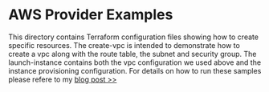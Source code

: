 # AWS Provider Examples
This directory contains Terraform configuration files showing how to create specific resources. The create-vpc is intended to demonstrate how to create a vpc along with the route table, the subnet and security group. The launch-instance contains both the vpc configuration we used above and the instance provisioning configuration. 
For details on how to run these samples please refere to my [blog post >>](https://brokedba.blogspot.com/2020/10/terraform-for-dummies-part-2-launch.html)
